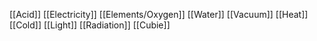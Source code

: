 [[Acid]]
[[Electricity]]
[[Elements/Oxygen]]
[[Water]]
[[Vacuum]]
[[Heat]]
[[Cold]]
[[Light]]
[[Radiation]]
[[Cubie]]